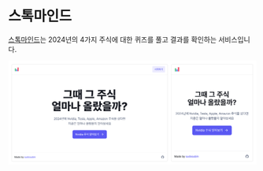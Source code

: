 # 스톡마인드

[스톡마인드](https://stockmind.pages.dev)는 2024년의 4가지 주식에 대한 퀴즈를 풀고 결과를 확인하는 서비스입니다.

<picture>
  <source media="(prefers-color-scheme: dark)" srcset="./docs/thumbnail.dark.png">
  <img src="./docs/thumbnail.light.png" alt="Thumbnail">
</picture>
